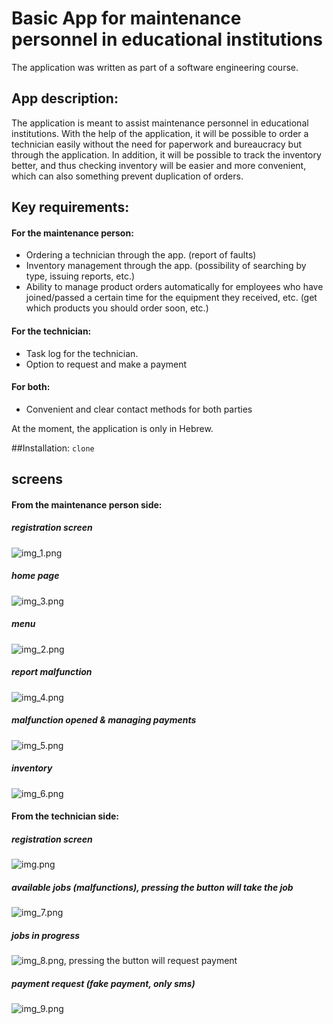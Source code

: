 # Basic App for maintenance personnel in educational institutions
The application was written as part of a software engineering course.

## App description:
The application is meant to assist maintenance personnel in educational institutions.
With the help of the application, it will be possible to order a technician easily without the need for paperwork and bureaucracy but through the application. In addition, it will be possible to track the inventory better, and thus checking inventory will be easier and more convenient, which can also something prevent duplication of orders.

## Key requirements:
#### For the maintenance person:
- Ordering a technician through the app. (report of faults)
- Inventory management through the app. (possibility of searching by type, issuing reports, etc.)
- Ability to manage product orders automatically for employees who have joined/passed a certain time for the equipment they received, etc. (get which products you should order soon, etc.)

#### For the technician:
- Task log for the technician.
- Option to request and make a payment

#### For both:
- Convenient and clear contact methods for both parties

At the moment, the application is only in Hebrew.

##Installation:
```clone   ```
## screens
#### From the maintenance person side:

##### registration screen
![img_1.png](img_1.png)
##### home page
![img_3.png](img_3.png)
##### menu
![img_2.png](img_2.png)
##### report malfunction
![img_4.png](img_4.png)
##### malfunction opened & managing payments
![img_5.png](img_5.png)
##### inventory
![img_6.png](img_6.png)
#### From the technician side:
##### registration screen
![img.png](img.png)
##### available jobs (malfunctions), pressing the button will take the job
![img_7.png](img_7.png)
##### jobs in progress 
![img_8.png](img_8.png), pressing the button will request payment
##### payment request (fake payment, only sms)
![img_9.png](img_9.png)